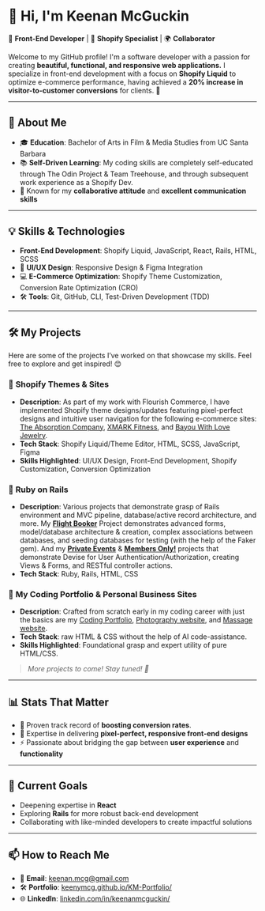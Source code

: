# 👋 Hi, I'm **Keenan McGuckin**  
🎨 **Front-End Developer** | 🔧 **Shopify Specialist** | 🌍 **Collaborator**

Welcome to my GitHub profile! I'm a software developer with a passion for creating **beautiful, functional, and responsive web applications.** I specialize in front-end development with a focus on **Shopify Liquid** to optimize e-commerce performance, having achieved a **20% increase in visitor-to-customer conversions** for clients. 🎯

---

## 🚀 About Me  
- 🎓 **Education**: Bachelor of Arts in Film & Media Studies from UC Santa Barbara  
- 📚 **Self-Driven Learning**: My coding skills are completely self-educated through The Odin Project & Team Treehouse, and through subsequent work experience as a Shopify Dev.
- 🤝 Known for my **collaborative attitude** and **excellent communication skills**  

---

## 💡 Skills & Technologies  
- **Front-End Development**: Shopify Liquid, JavaScript, React, Rails, HTML, SCSS  
- 🎨 **UI/UX Design**: Responsive Design & Figma Integration  
- 💻 **E-Commerce Optimization**: Shopify Theme Customization, Conversion Rate Optimization (CRO)  
- 🛠 **Tools**: Git, GitHub, CLI, Test-Driven Development (TDD)  

---

## 🛠️ My Projects  
Here are some of the projects I’ve worked on that showcase my skills. Feel free to explore and get inspired! 😊

### 🛒  **Shopify Themes & Sites**
- **Description**: As part of my work with Flourish Commerce, I have implemented Shopify theme designs/updates featuring pixel-perfect designs and intuitive user navigation for the following e-commerce sites: [The Absorption Company](https://www.absorbmore.com), [XMARK Fitness](https://xmarkfitness.com/), and [Bayou With Love Jewelry](https://bayouwithlove.com/).
- **Tech Stack**: Shopify Liquid/Theme Editor, HTML, SCSS, JavaScript, Figma
- **Skills Highlighted**: UI/UX Design, Front-End Development, Shopify Customization, Conversion Optimization  

### 💎 **Ruby on Rails**
- **Description**: Various projects that demonstrate grasp of Rails environment and MVC pipeline, database/active record architecture, and more. My **[Flight Booker](https://github.com/keenymcg/flight_booker)** Project demonstrates advanced forms, model/database architecture & creation, complex associations between databases, and seeding databases for testing (with the help of the Faker gem). And my **[Private Events](https://github.com/keenymcg/private-event)** & **[Members Only!](https://github.com/keenymcg/members-only)** projects that demonstrate Devise for User Authentication/Authorization, creating Views & Forms, and RESTful controller actions.
- **Tech Stack**: Ruby, Rails, HTML, CSS

### 🎨 **My Coding Portfolio & Personal Business Sites**
- **Description**: Crafted from scratch early in my coding career with just the basics are my [Coding Portfolio](https://keenymcg.github.io/KM-Portfolio/), [Photography website](https://www.withkeenan.com/photography), and [Massage website](https://www.withkeenan.com/massage).
- **Tech Stack**: raw HTML & CSS without the help of AI code-assistance.
- **Skills Highlighted**: Foundational grasp and expert utility of pure HTML/CSS.

> *More projects to come! Stay tuned! 🚀*

---

## 📊 Stats That Matter  
- 🔗 Proven track record of **boosting conversion rates**. 
- 🌟 Expertise in delivering **pixel-perfect, responsive front-end designs**  
- ⚡ Passionate about bridging the gap between **user experience** and **functionality**

---

## 🌱 Current Goals  
- Deepening expertise in **React**  
- Exploring **Rails** for more robust back-end development  
- Collaborating with like-minded developers to create impactful solutions  

---

## 📫 How to Reach Me  
- 📧 **Email**: keenan.mcg@gmail.com  
- 🛠 **Portfolio**: [keenymcg.github.io/KM-Portfolio/](https://keenymcg.github.io/KM-Portfolio/)
- 🌐 **LinkedIn**: [linkedin.com/in/keenanmcguckin/](https://www.linkedin.com/in/keenanmcguckin/)
